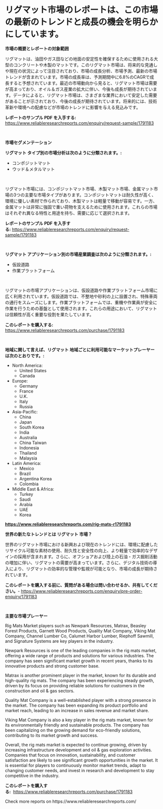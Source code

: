 <p><h1>リグマット市場のレポートは、この市場の最新のトレンドと成長の機会を明らかにしています。</h1></p><p><strong>市場の概要とレポートの対象範囲</strong></p>
<p><p>リグマットは、油田やガス田などの地面の安定性を確保するために使用される大型のコンクリートや木製のマットです。このリグマット市場は、将来的な見通しや現在の状況によって注目されており、市場の成長分析、市場予測、最新の市場トレンドが含まれています。市場の成長率は、予測期間中に6.8%のCAGRで成長すると予想されています。最近の市場動向から見ると、リグマット市場は需要が高まっており、オイル＆ガス産業の拡大に伴い、今後も成長が期待されています。データによると、リグマット市場は、さまざまな業界において安定した需要があることが示されており、今後の成長が期待されています。将来的には、技術革新や環境への配慮などが市場のトレンドに影響を与える見込みです。</p></p>
<p><strong>レポートのサンプル PDF を入手する:</strong> <a href="https://www.reliableresearchreports.com/enquiry/request-sample/1791183">https://www.reliableresearchreports.com/enquiry/request-sample/1791183</a></p>
<p>&nbsp;</p>
<p><strong>市場セグメンテーション</strong></p>
<p><strong>リグマット タイプ別の市場分析は次のように分類されます。:</strong></p>
<p><ul><li>コンポジットマット</li><li>ウッド＆メタルマット</li></ul></p>
<p>&nbsp;</p>
<p><p>リグマット市場には、コンポジットマット市場、木製マット市場、金属マット市場の3つの主要な市場タイプがあります。コンポジットマットは耐久性が高く、環境に優しい素材で作られており、木製マットは軽量で移動が容易です。一方、金属マットは非常に強固で重い荷物を支えるために使用されます。これらの市場はそれぞれ異なる特性と用途を持ち、需要に応じて選択されます。</p></p>
<p><strong>レポートのサンプル PDF を入手する:</strong>&nbsp;<a href="https://www.reliableresearchreports.com/enquiry/request-sample/1791183">https://www.reliableresearchreports.com/enquiry/request-sample/1791183</a></p>
<p>&nbsp;</p>
<p><strong> リグマット アプリケーション別の市場産業調査は次のように分類されます。:</strong></p>
<p><ul><li>仮設道路</li><li>作業プラットフォーム</li></ul></p>
<p>&nbsp;</p>
<p><p>リグマットの市場アプリケーションは、仮設道路や作業プラットフォーム市場に広く利用されています。仮設道路では、不整地や砂利の上に設置され、特殊車両の通行をスムーズにします。作業プラットフォームでは、重機や作業員が安全に作業を行うための基盤として使用されます。これらの用途において、リグマットは信頼性が高く重要な役割を果たしています。</p></p>
<p><strong>このレポートを購入する:</strong>&nbsp; <a href="https://www.reliableresearchreports.com/purchase/1791183">https://www.reliableresearchreports.com/purchase/1791183</a></p>
<p>&nbsp;</p>
<p><strong>地域に関して言えば、リグマット 地域ごとに利用可能なマーケットプレーヤーは次のとおりです。:</strong></p>
<p><ul>
    <li>
        North America:
        <ul>
            <li>United States</li>
            <li>Canada</li>
        </ul>
    </li>
    <li>
        Europe:
        <ul>
            <li>Germany</li>
            <li>France</li>
            <li>U.K.</li>
            <li>Italy</li>
            <li>Russia</li>
        </ul>
    </li>
    <li>
        Asia-Pacific:
        <ul>
            <li>China</li>
            <li>Japan</li>
            <li>South Korea</li>
            <li>India</li>
            <li>Australia</li>
            <li>China Taiwan</li>
            <li>Indonesia</li>
            <li>Thailand</li>
            <li>Malaysia</li>
        </ul>
    </li>
    <li>
        Latin America:
        <ul>
            <li>Mexico</li>
            <li>Brazil</li>
            <li>Argentina Korea</li>
            <li>Colombia</li>
        </ul>
    </li>
    <li>
        Middle East & Africa:
        <ul>
            <li>Turkey</li>
            <li>Saudi</li>
            <li>Arabia</li>
            <li>UAE</li>
            <li>Korea</li>
        </ul>
    </li>
    </ul></p>
<p><strong><a href="https://www.reliableresearchreports.com/rig-mats-r1791183">https://www.reliableresearchreports.com/rig-mats-r1791183</a></strong>&nbsp;</p>
<p><strong>世界の新たなトレンドとは リグマット 市場？</strong></p>
<p><p>世界のリグマット市場における新興および現在のトレンドには、環境に配慮したリサイクル可能な素材の使用、耐久性と安全性の向上、より軽量で効率的なデザインの採用が含まれます。さらに、オフショアおよび陸上の石油・ガス掘削活動の増加に伴い、リグマットの需要が高まっています。さらに、デジタル技術の導入により、リグマットの効率的な管理や監視が可能となり、市場の成長が期待されています。</p></p>
<p><strong>このレポートを購入する前に、質問がある場合は問い合わせるか、共有してください。</strong>- <a href="https://www.reliableresearchreports.com/enquiry/pre-order-enquiry/1791183">https://www.reliableresearchreports.com/enquiry/pre-order-enquiry/1791183</a></p>
<p>&nbsp;</p>
<p><strong>主要な市場プレーヤー</strong></p>
<p><p>Rig Mats Market players such as Newpark Resources, Matrax, Beasley Forest Products, Garnett Wood Products, Quality Mat Company, Viking Mat Company, Channel Lumber Co, Calumet Harbor Lumber, Riephoff Sawmill, and Signature Systems are key players in the industry.</p><p>Newpark Resources is one of the leading companies in the rig mats market, offering a wide range of products and solutions for various industries. The company has seen significant market growth in recent years, thanks to its innovative products and strong customer base.</p><p>Matrax is another prominent player in the market, known for its durable and high-quality rig mats. The company has been experiencing steady growth, driven by its focus on providing reliable solutions for customers in the construction and oil & gas sectors.</p><p>Quality Mat Company is a well-established player with a strong presence in the market. The company has been expanding its product portfolio and market reach, leading to an increase in sales revenue and market share.</p><p>Viking Mat Company is also a key player in the rig mats market, known for its environmentally friendly and sustainable products. The company has been capitalizing on the growing demand for eco-friendly solutions, contributing to its market growth and success.</p><p>Overall, the rig mats market is expected to continue growing, driven by increasing infrastructure development and oil & gas exploration activities. Companies that focus on innovation, sustainability, and customer satisfaction are likely to see significant growth opportunities in the market. It is essential for players to continuously monitor market trends, adapt to changing customer needs, and invest in research and development to stay competitive in the industry.</p></p>
<p><strong>このレポートを購入する:</strong>&nbsp;&nbsp;<a href="https://www.reliableresearchreports.com/purchase/1791183">https://www.reliableresearchreports.com/purchase/1791183</a></p>
<p>Check more reports on https://www.reliableresearchreports.com/</p>